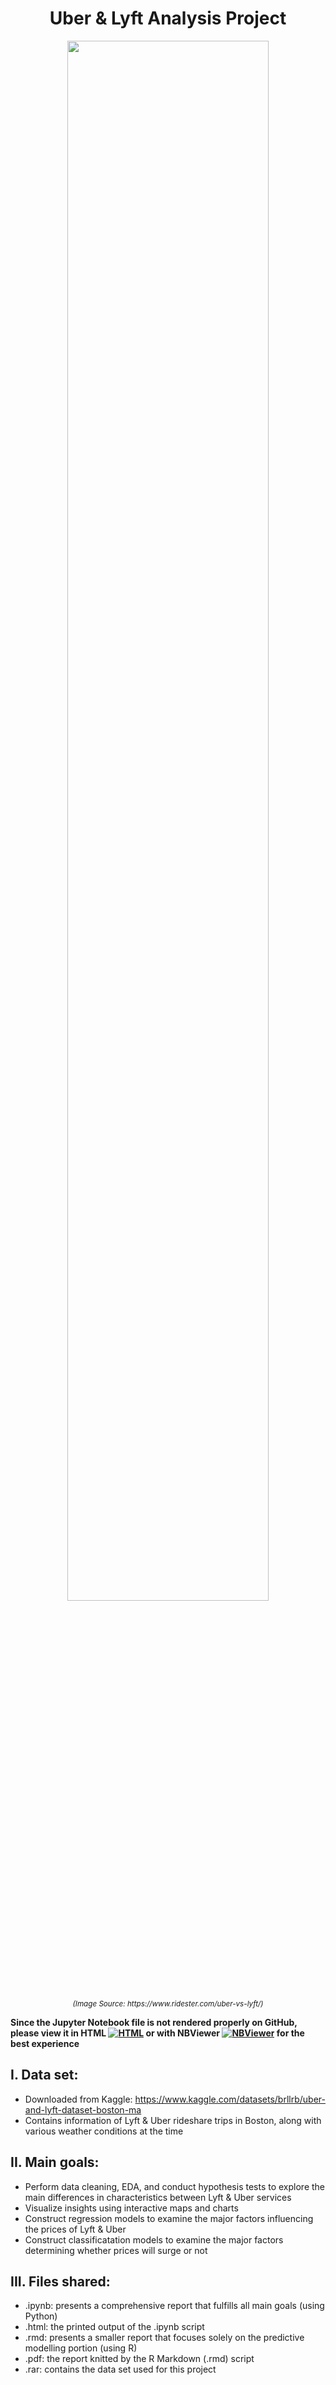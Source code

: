 <h1 align="center">
Uber & Lyft Analysis Project
</h1>
<!---![alt text](https://www.ridester.com/wp-content/uploads/2021/09/uber_vs_lyft_overview_1.jpg) --->
<p align="center">
<img src="https://www.ridester.com/wp-content/uploads/2021/09/uber_vs_lyft_overview_1.jpg" 
alt="" title="Image Source: https://www.ridester.com/uber-vs-lyft/" width="80%" height="80%">
</p>
<p align="center">
<sup><i>(Image Source: https://www.ridester.com/uber-vs-lyft/)</i></sup>
</p>

<b>Since the Jupyter Notebook file is not rendered properly on GitHub, please view it in HTML [![HTML](https://img.shields.io/badge/render-HTML-yellowgreen)](https://github.com/namhaivu173/Uber_Lyft_project/blob/main/Uber_Lyft_Analysis_Python.html) or with NBViewer [![NBViewer](https://camo.githubusercontent.com/c45f3816fe3efb095a64468c409bfbd40e971a85fdcc85fc101ee6aaa8943b10/68747470733a2f2f696d672e736869656c64732e696f2f62616467652f72656e6465722d6e627669657765722d6f72616e67652e7376673f636f6c6f72423d66333736323626636f6c6f72413d346434643464)](https://nbviewer.org/github/namhaivu173/Uber_Lyft_project/blob/main/Uber_Lyft_Analysis_Python.ipynb) for the best experience</b>



## I. Data set:

- Downloaded from Kaggle: https://www.kaggle.com/datasets/brllrb/uber-and-lyft-dataset-boston-ma
- Contains information of Lyft & Uber rideshare trips in Boston, along with various weather conditions at the time

## II. Main goals:

- Perform data cleaning, EDA, and conduct hypothesis tests to explore the main differences in characteristics between Lyft & Uber services
- Visualize insights using interactive maps and charts
- Construct regression models to examine the major factors influencing the prices of Lyft & Uber
- Construct classificatation models to examine the major factors determining whether prices will surge or not

## III. Files shared:

- .ipynb: presents a comprehensive report that fulfills all main goals (using Python)
- .html: the printed output of the .ipynb script
- .rmd: presents a smaller report that focuses solely on the predictive modelling portion (using R)
- .pdf: the report knitted by the R Markdown (.rmd) script
- .rar: contains the data set used for this project
